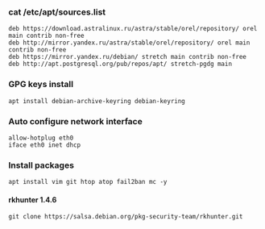 ### cat /etc/apt/sources.list
```
deb https://download.astralinux.ru/astra/stable/orel/repository/ orel main contrib non-free
deb http://mirror.yandex.ru/astra/stable/orel/repository/ orel main contrib non-free
deb https://mirror.yandex.ru/debian/ stretch main contrib non-free
deb http://apt.postgresql.org/pub/repos/apt/ stretch-pgdg main
```
### GPG keys install
```
apt install debian-archive-keyring debian-keyring
```
### Auto configure network interface
```
allow-hotplug eth0
iface eth0 inet dhcp
```
### Install packages
`apt install vim git htop atop fail2ban mc -y`
#### rkhunter 1.4.6
`git clone https://salsa.debian.org/pkg-security-team/rkhunter.git`
